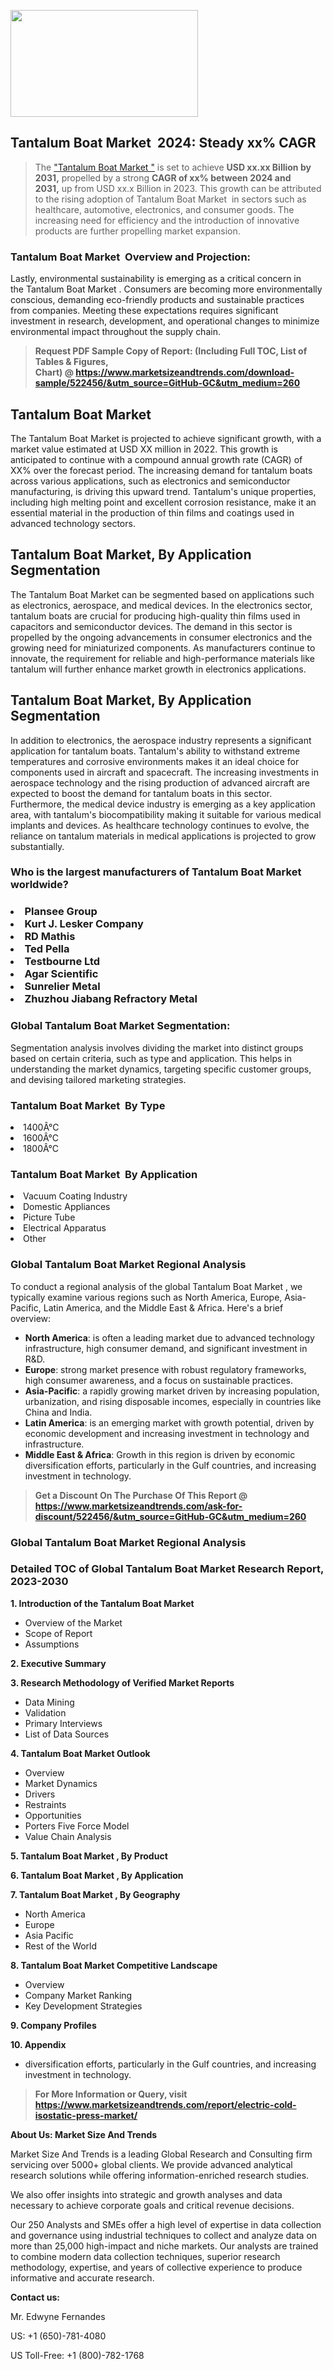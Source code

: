 <p><img class="alignnone size-medium wp-image-20088" src="https://ffe5etoiles.com/wp-content/uploads/2024/12/MST1-300x171.png" alt="" width="300" height="171" /></p><h2 id="ember46" class="ember-view reader-text-block__heading-2">Tantalum Boat Market &nbsp;2024: Steady&nbsp;xx% CAGR</h2><blockquote id="ember47" class="ember-view reader-text-block__blockquote">The&nbsp;<a class="app-aware-link " href="https://www.marketsizeandtrends.com/download-sample/522456/&utm_source=GitHub-GC&utm_medium=260" target="_blank" data-test-app-aware-link="">"Tantalum Boat Market "</a>&nbsp;is set to achieve&nbsp;<strong>USD&nbsp;xx.xx&nbsp;Billion by 2031,</strong>&nbsp;propelled by a strong&nbsp;<strong>CAGR of&nbsp;xx% between 2024 and 2031,</strong>&nbsp;up from USD xx.x Billion in 2023. This growth can be attributed to the rising adoption of&nbsp;Tantalum Boat Market &nbsp;in sectors such as healthcare, automotive, electronics, and consumer goods. The increasing need for efficiency and the introduction of innovative products are further propelling market expansion.</blockquote><h3 id="ember48" class="ember-view reader-text-block__heading-3">Tantalum Boat Market &nbsp;Overview and Projection:</h3><p id="ember49" class="ember-view reader-text-block__paragraph">Lastly, environmental sustainability is emerging as a critical concern in the&nbsp;Tantalum Boat Market . Consumers are becoming more environmentally conscious, demanding eco-friendly products and sustainable practices from companies. Meeting these expectations requires significant investment in research, development, and operational changes to minimize environmental impact throughout the supply chain.</p><blockquote id="ember50" class="ember-view reader-text-block__blockquote"><strong>Request PDF Sample Copy of Report: (Including Full TOC, List of Tables &amp; Figures, Chart)&nbsp;@&nbsp;<strong><a href="https://www.marketsizeandtrends.com/download-sample/522456/&utm_source=GitHub-GC&utm_medium=260" target="_blank">https://www.marketsizeandtrends.com/download-sample/522456/&utm_source=GitHub-GC&utm_medium=260</a></strong></strong></blockquote><h3 class=""> <h2>Tantalum Boat Market</h2><p>The Tantalum Boat Market is projected to achieve significant growth, with a market value estimated at USD XX million in 2022. This growth is anticipated to continue with a compound annual growth rate (CAGR) of XX% over the forecast period. The increasing demand for tantalum boats across various applications, such as electronics and semiconductor manufacturing, is driving this upward trend. Tantalum's unique properties, including high melting point and excellent corrosion resistance, make it an essential material in the production of thin films and coatings used in advanced technology sectors.</p><h2>Tantalum Boat Market, By Application Segmentation</h2><p>The Tantalum Boat Market can be segmented based on applications such as electronics, aerospace, and medical devices. In the electronics sector, tantalum boats are crucial for producing high-quality thin films used in capacitors and semiconductor devices. The demand in this sector is propelled by the ongoing advancements in consumer electronics and the growing need for miniaturized components. As manufacturers continue to innovate, the requirement for reliable and high-performance materials like tantalum will further enhance market growth in electronics applications.</p><h2>Tantalum Boat Market, By Application Segmentation</h2><p>In addition to electronics, the aerospace industry represents a significant application for tantalum boats. Tantalum's ability to withstand extreme temperatures and corrosive environments makes it an ideal choice for components used in aircraft and spacecraft. The increasing investments in aerospace technology and the rising production of advanced aircraft are expected to boost the demand for tantalum boats in this sector. Furthermore, the medical device industry is emerging as a key application area, with tantalum's biocompatibility making it suitable for various medical implants and devices. As healthcare technology continues to evolve, the reliance on tantalum materials in medical applications is projected to grow substantially.</p></h3><h3 id="" class="">Who is the largest manufacturers of&nbsp;Tantalum Boat Market worldwide?</h3><h3 class=""></Li><Li>Plansee Group</Li><Li> Kurt J. Lesker Company</Li><Li> RD Mathis</Li><Li> Ted Pella</Li><Li> Testbourne Ltd</Li><Li> Agar Scientific</Li><Li> Sunrelier Metal</Li><Li> Zhuzhou Jiabang Refractory Metal</h3><h3 id="ember53" class="ember-view reader-text-block__heading-3">Global&nbsp;Tantalum Boat Market Segmentation:</h3><p id="ember54" class="ember-view reader-text-block__paragraph">Segmentation analysis involves dividing the market into distinct groups based on certain criteria, such as type and application. This helps in understanding the market dynamics, targeting specific customer groups, and devising tailored marketing strategies.</p><h3 id="" class="">Tantalum Boat Market &nbsp;By Type</h3><p></Li><Li>1400Â°C</Li><Li> 1600Â°C</Li><Li> 1800Â°C</p><h3 id="" class="">Tantalum Boat Market &nbsp;By Application</h3><p class=""></Li><Li>Vacuum Coating Industry</Li><Li> Domestic Appliances</Li><Li> Picture Tube</Li><Li> Electrical Apparatus</Li><Li> Other</p><h3 id="ember62" class="ember-view reader-text-block__heading-3">Global Tantalum Boat Market Regional Analysis</h3><p id="ember63" class="ember-view reader-text-block__paragraph">To conduct a regional analysis of the global Tantalum Boat Market , we typically examine various regions such as North America, Europe, Asia-Pacific, Latin America, and the Middle East &amp; Africa. Here's a brief overview:</p><ul><li><strong>North America</strong>: is often a leading market due to advanced technology infrastructure, high consumer demand, and significant investment in R&amp;D.</li><li><strong>Europe</strong>: strong market presence with robust regulatory frameworks, high consumer awareness, and a focus on sustainable practices.</li><li><strong>Asia-Pacific</strong>: a rapidly growing market driven by increasing population, urbanization, and rising disposable incomes, especially in countries like China and India.</li><li><strong>Latin America</strong>: is an emerging market with growth potential, driven by economic development and increasing investment in technology and infrastructure.</li><li><strong>Middle East &amp; Africa</strong>: Growth in this region is driven by economic diversification efforts, particularly in the Gulf countries, and increasing investment in technology.</li></ul><blockquote id="ember61" class="ember-view reader-text-block__blockquote"><strong>Get a Discount On The Purchase Of This Report @ <strong><a href="https://html-cleaner.com/" target="">https://www.marketsizeandtrends.com/ask-for-discount/522456/&utm_source=GitHub-GC&utm_medium=260</a></strong></strong></blockquote><h3 id="ember62" class="ember-view reader-text-block__heading-3">Global Tantalum Boat Market Regional Analysis</h3><h3 id="" class="">Detailed TOC of Global Tantalum Boat Market Research Report, 2023-2030</h3><p id="" class=""><strong>1. Introduction of the Tantalum Boat Market </strong></p><ul><li>Overview of the Market</li><li>Scope of Report</li><li>Assumptions</li></ul><p id="" class=""><strong>2. Executive Summary</strong></p><p id="" class=""><strong>3. Research Methodology of Verified Market Reports</strong></p><ul><li>Data Mining</li><li>Validation</li><li>Primary Interviews</li><li>List of Data Sources</li></ul><p id="" class=""><strong>4. Tantalum Boat Market Outlook</strong></p><ul><li>Overview</li><li>Market Dynamics</li><li>Drivers</li><li>Restraints</li><li>Opportunities</li><li>Porters Five Force Model</li><li>Value Chain Analysis</li></ul><p id="" class=""><strong>5. Tantalum Boat Market , By Product</strong></p><p id="" class=""><strong>6. Tantalum Boat Market , By Application</strong></p><p id="" class=""><strong>7. Tantalum Boat Market , By Geography</strong></p><ul><li>North America</li><li>Europe</li><li>Asia Pacific</li><li>Rest of the World</li></ul><p id="" class=""><strong>8. Tantalum Boat Market Competitive Landscape</strong></p><ul><li>Overview</li><li>Company Market Ranking</li><li>Key Development Strategies</li></ul><p id="" class=""><strong>9. Company Profiles</strong></p><p id="" class=""><strong>10. Appendix</strong></p><ul><li>diversification efforts, particularly in the Gulf countries, and increasing investment in technology.</li></ul><blockquote id="ember65" class="ember-view reader-text-block__blockquote"><strong>For More Information or Query, visit <strong><strong><a href="https://html-cleaner.com/" target="">https://www.marketsizeandtrends.com/report/electric-cold-isostatic-press-market/</a></strong></strong></strong></blockquote><p id="" class=""><strong>About Us: Market Size And Trends</strong></p><p id="" class="">Market Size And Trends is a leading Global Research and Consulting firm servicing over 5000+ global clients. We provide advanced analytical research solutions while offering information-enriched research studies.</p><p id="" class="">We also offer insights into strategic and growth analyses and data necessary to achieve corporate goals and critical revenue decisions.</p><p id="" class="">Our 250 Analysts and SMEs offer a high level of expertise in data collection and governance using industrial techniques to collect and analyze data on more than 25,000 high-impact and niche markets. Our analysts are trained to combine modern data collection techniques, superior research methodology, expertise, and years of collective experience to produce informative and accurate research.</p><p id="" class=""><strong>Contact us:</strong></p><p id="" class="">Mr. Edwyne Fernandes</p><p id="" class="">US: +1 (650)-781-4080</p><p id="" class="">US Toll-Free: +1 (800)-782-1768</p>

